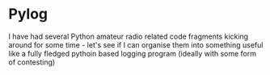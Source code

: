 # Pylog
I have had several Python amateur radio related code fragments kicking around for some time - let's see if I can organise them into something
useful like a fully fledged pythoin based logging program (ideally with some form of contesting)
